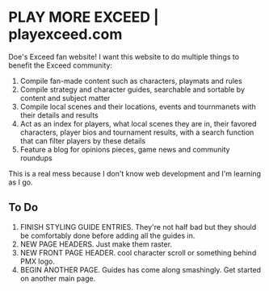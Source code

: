 # PLAY MORE EXCEED | playexceed.com
Doe's Exceed fan website! I want this website to do multiple things to benefit the Exceed community:

1. Compile fan-made content such as characters, playmats and rules
2. Compile strategy and character guides, searchable and sortable by content and subject matter
3. Compile local scenes and their locations, events and tournmanets with their details and results
4. Act as an index for players, what local scenes they are in, their favored characters, player bios and tournament results, with a search function that can filter players by these details
5. Feature a blog for opinions pieces, game news and community roundups

This is a real mess because I don't know web development and I'm learning as I go.

## To Do

1. FINISH STYLING GUIDE ENTRIES. They're not half bad but they should be comfortably done before adding all the guides in.
2. NEW PAGE HEADERS. Just make them raster.
3. NEW FRONT PAGE HEADER. cool character scroll or something behind PMX logo.
4. BEGIN ANOTHER PAGE. Guides has come along smashingly. Get started on another main page.
